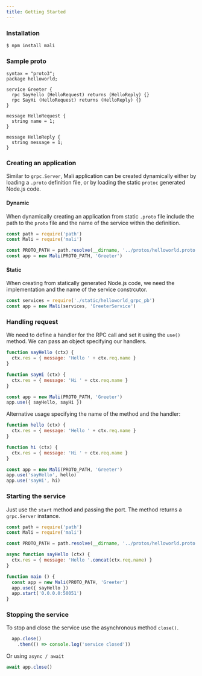 ```yaml
---
title: Getting Started
---
```


### Installation

```js
$ npm install mali
```

### Sample proto

```
syntax = "proto3";
package helloworld;

service Greeter {
  rpc SayHello (HelloRequest) returns (HelloReply) {}
  rpc SayHi (HelloRequest) returns (HelloReply) {}
}

message HelloRequest {
  string name = 1;
}

message HelloReply {
  string message = 1;
}
```

### Creating an application

Similar to `grpc.Server`, Mali application can be created dynamically either by
loading a `.proto` definition file, or by loading the static `protoc` generated
Node.js code.

#### Dynamic

When dynamically creating an application from static `.proto` file include the
path to the `proto` file and the name of the service within the definition.

```js
const path = require('path')
const Mali = require('mali')

const PROTO_PATH = path.resolve(__dirname, '../protos/helloworld.proto')
const app = new Mali(PROTO_PATH, 'Greeter')
```

#### Static

When creating from statically generated Node.js code, we need the implementation
and the name of the service constrcutor.

```js
const services = require('./static/helloworld_grpc_pb')
const app = new Mali(services, 'GreeterService')
```

### Handling request

We need to define a handler for the RPC call and set it using the `use()` method.
We can pass an object specifying our handlers.

```js
function sayHello (ctx) {
  ctx.res = { message: 'Hello ' + ctx.req.name }
}

function sayHi (ctx) {
  ctx.res = { message: 'Hi ' + ctx.req.name }
}

const app = new Mali(PROTO_PATH, 'Greeter')
app.use({ sayHello, sayHi })
```

Alternative usage specifying the name of the method and the handler:

```js
function hello (ctx) {
  ctx.res = { message: 'Hello ' + ctx.req.name }
}

function hi (ctx) {
  ctx.res = { message: 'Hi ' + ctx.req.name }
}

const app = new Mali(PROTO_PATH, 'Greeter')
app.use('sayHello', hello)
app.use('sayHi', hi)
```

### Starting the service

Just use the `start` method and passing the port. The method returns a
`grpc.Server` instance.

```js
const path = require('path')
const Mali = require('mali')

const PROTO_PATH = path.resolve(__dirname, '../protos/helloworld.proto')

async function sayHello (ctx) {
  ctx.res = { message: 'Hello '.concat(ctx.req.name) }
}

function main () {
  const app = new Mali(PROTO_PATH, 'Greeter')
  app.use({ sayHello })
  app.start('0.0.0.0:50051')
}
```

### Stopping the service
To stop and close the service use the asynchronous method `close()`.

```js
  app.close()
    .then(() => console.log('service closed'))
```

Or using `async / await`

```js
await app.close()
```
